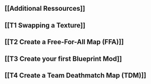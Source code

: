 ## [[Additional Ressources]]
## [[T1 Swapping a Texture]]

## [[T2 Create a Free-For-All Map (FFA)]]
## [[T3 Create your first Blueprint Mod]]
## [[T4 Create a Team Deathmatch Map (TDM)]]






